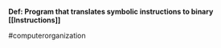 **Def: Program that translates symbolic instructions to binary [[Instructions]]**

#computerorganization 